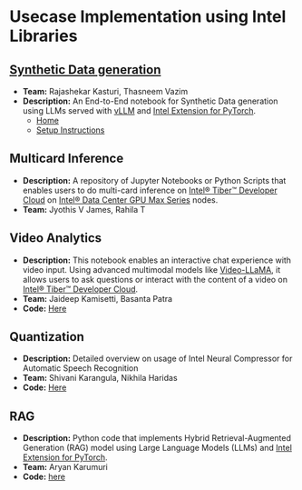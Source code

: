 # Usecase Implementation using Intel Libraries

## [Synthetic Data generation](./synthetic-data-generation/)

- **Team:** Rajashekar Kasturi, Thasneem Vazim
- **Description:** An End-to-End notebook for Synthetic Data generation using LLMs served with [vLLM](https://docs.vllm.ai/en/latest/index.html) and [Intel Extension for PyTorch](https://intel.github.io/intel-extension-for-pytorch/index.html#introduction).
  - [Home](./synthetic-data-generation/)
  - [Setup Instructions](./synthetic-data-generation/README.md/#setup-instructions)

## Multicard Inference

- **Description:** A repository of Jupyter Notebooks or Python Scripts that enables users to do multi-card inference on [Intel® Tiber™ Developer Cloud](https://www.intel.com/content/www/us/en/developer/tools/devcloud/services.html) on [Intel® Data Center GPU Max Series](https://www.intel.com/content/www/us/en/products/details/discrete-gpus/data-center-gpu/max-series.html) nodes.
- **Team:** Jyothis V James, Rahila T

## Video Analytics

- **Description:** This notebook enables an interactive chat experience with video input. Using advanced multimodal models like [Video-LLaMA](https://github.com/DAMO-NLP-SG/Video-LLaMA), it allows users to ask questions or interact with the content of a video on [Intel® Tiber™ Developer Cloud](https://www.intel.com/content/www/us/en/developer/tools/devcloud/services.html).
- **Team:** Jaideep Kamisetti, Basanta Patra
- **Code:** [Here](https://github.com/rskasturi/usecases/blob/master/video_analytics/Running_on_XPU.ipynb)

## Quantization

- **Description:** Detailed overview on usage of Intel Neural Compressor for Automatic Speech Recognition
- **Team:** Shivani Karangula, Nikhila Haridas
- **Code:** [Here](./asr_quantization)

## RAG

- **Description:** Python code that implements Hybrid Retrieval-Augmented Generation (RAG) model using Large Language Models (LLMs) and [Intel Extension for PyTorch](https://intel.github.io/intel-extension-for-pytorch/index.html#introduction).
- **Team:** Aryan Karumuri
- **Code:** [here](./llm-rag/)
